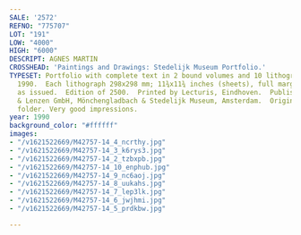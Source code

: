 ```yaml
---
SALE: '2572'
REFNO: "775707"
LOT: "191"
LOW: "4000"
HIGH: "6000"
DESCRIPT: AGNES MARTIN
CROSSHEAD: 'Paintings and Drawings: Stedelijk Museum Portfolio.'
TYPESET: Portfolio with complete text in 2 bound volumes and 10 lithographs on vellum,
  1990.  Each lithograph 298x298 mm; 11¾x11¾ inches (sheets), full margins, loose
  as issued.  Edition of 2500.  Printed by Lecturis, Eindhoven.  Published by Nemela
  & Lenzen GmbH, Mönchengladbach & Stedelijk Museum, Amsterdam.  Original card portfolio
  folder. Very good impressions.
year: 1990
background_color: "#ffffff"
images:
- "/v1621522669/M42757-14_4_ncrthy.jpg"
- "/v1621522669/M42757-14_3_k6rys3.jpg"
- "/v1621522669/M42757-14_2_tzbxpb.jpg"
- "/v1621522669/M42757-14_10_enphub.jpg"
- "/v1621522669/M42757-14_9_nc6aoj.jpg"
- "/v1621522669/M42757-14_8_uukahs.jpg"
- "/v1621522669/M42757-14_7_lep3lk.jpg"
- "/v1621522669/M42757-14_6_jwjhmi.jpg"
- "/v1621522669/M42757-14_5_prdkbw.jpg"

---
```

